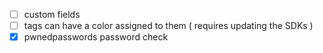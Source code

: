 - [ ] custom fields
- [ ] tags can have a color assigned to them ( requires updating the SDKs )
- [x] pwnedpasswords password check